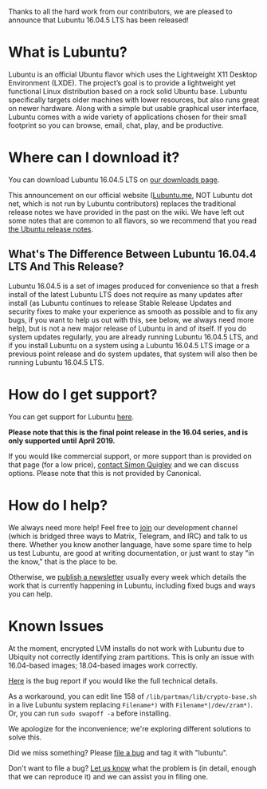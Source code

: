 Thanks to all the hard work from our contributors, we are pleased to announce that Lubuntu 16.04.5 LTS has been released!

<!--more-->
# What is Lubuntu?
Lubuntu is an official Ubuntu flavor which uses the Lightweight X11 Desktop Environment (LXDE). The project’s goal is to provide a lightweight yet functional Linux distribution based on a rock solid Ubuntu base. Lubuntu specifically targets older machines with lower resources, but also runs great on newer hardware. Along with a simple but usable graphical user interface, Lubuntu comes with a wide variety of applications chosen for their small footprint so you can browse, email, chat, play, and be productive.

# Where can I download it?
You can download Lubuntu 16.04.5 LTS on [our downloads page](https://lubuntu.me/downloads/).

This announcement on our official website ([Lubuntu.me](https://lubuntu.me/), NOT Lubuntu dot net, which is not run by Lubuntu contributors) replaces the traditional release notes we have provided in the past on the wiki. We have left out some notes that are common to all flavors, so we recommend that you read [the Ubuntu release notes](https://wiki.ubuntu.com/XenialXerus/ReleaseNotes).

## What's The Difference Between Lubuntu 16.04.4 LTS And This Release?
Lubuntu 16.04.5 is a set of images produced for convenience so that a fresh install of the latest Lubuntu LTS does not require as many updates after install (as Lubuntu continues to release Stable Release Updates and security fixes to make your experience as smooth as possible and to fix any bugs, if you want to help us out with this, see below, we always need more help), but is not a new major release of Lubuntu in and of itself. If you do system updates regularly, you are already running Lubuntu 16.04.5 LTS, and if you install Lubuntu on a system using a Lubuntu 16.04.5 LTS image or a previous point release and do system updates, that system will also then be running Lubuntu 16.04.5 LTS.

# How do I get support?
You can get support for Lubuntu [here](https://lubuntu.me/links/).

**Please note that this is the final point release in the 16.04 series, and is only supported until April 2019.**

If you would like commercial support, or more support than is provided on that page (for a low price), [contact Simon Quigley](mailto:tsimonq2@lubuntu.me) and we can discuss options. Please note that this is not provided by Canonical.

# How do I help?
We always need more help! Feel free to [join](https://lubuntu.me/links/) our development channel (which is bridged three ways to Matrix, Telegram, and IRC) and talk to us there. Whether you know another language, have some spare time to help us test Lubuntu, are good at writing documentation, or just want to stay "in the know," that is the place to be.

Otherwise, we [publish a newsletter](https://lubuntu.me/category/newsletter/) usually every week which details the work that is currently happening in Lubuntu, including fixed bugs and ways you can help.

# Known Issues
At the moment, encrypted LVM installs do not work with Lubuntu due to Ubiquity not correctly identifying zram partitions. This is only an issue with 16.04-based images; 18.04-based images work correctly.

[Here](https://bugs.launchpad.net/ubuntu/+source/partman-crypto/+bug/1759732) is the bug report if you would like the full technical details.

As a workaround, you can edit line 158 of `/lib/partman/lib/crypto-base.sh` in a live Lubuntu system replacing `Filename*)` with `Filename*|/dev/zram*)`. Or, you can run `sudo swapoff -a` before installing.

We apologize for the inconvenience; we're exploring different solutions to solve this.

Did we miss something? Please [file a bug](https://bugs.launchpad.net/lubuntu/+filebug) and tag it with "lubuntu".

Don't want to file a bug? [Let us know](https://lubuntu.me/links/) what the problem is (in detail, enough that we can reproduce it) and we can assist you in filing one.
